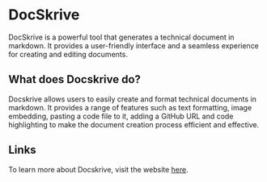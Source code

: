 # DocSkrive

DocSkrive is a powerful tool that generates a technical document in markdown. It provides a user-friendly interface and a seamless experience for creating and editing documents.

## What does Docskrive do?

Docskrive allows users to easily create and format technical documents in markdown. It provides a range of features such as text formatting, image embedding, pasting a code file to it, adding a GitHub URL and code highlighting to make the document creation process efficient and effective.

## Links

To learn more about Docskrive, visit the website [here](https://docskrive.usaid.dev).
